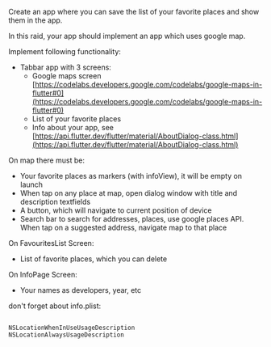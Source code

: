 Create an app where you can save the list of your favorite places and show them in the app.

In this raid, your app should implement an app which uses google map.

Implement following functionality: 

- Tabbar app with 3 screens:
    - Google maps screen [https://codelabs.developers.google.com/codelabs/google-maps-in-flutter#0](https://codelabs.developers.google.com/codelabs/google-maps-in-flutter#0)
    - List of your favorite places
    - Info about your app, see [https://api.flutter.dev/flutter/material/AboutDialog-class.html](https://api.flutter.dev/flutter/material/AboutDialog-class.html)

On map there must be:

- Your favorite places as markers (with infoView), it will be empty on launch
- When tap on any place at map, open dialog window with title and description textfields
- A button, which will navigate to current position of device
- Search bar to search for addresses, places, use google places API. When tap on a suggested address, navigate map to that place

On FavouritesList Screen:

- List of favorite places, which you can delete

On InfoPage Screen:

- Your names as developers, year, etc

don't forget about info.plist: 

```

NSLocationWhenInUseUsageDescription
NSLocationAlwaysUsageDescription

```

